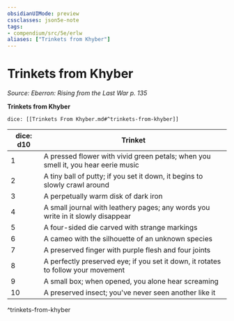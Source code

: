 ```yaml
---
obsidianUIMode: preview
cssclasses: json5e-note
tags:
- compendium/src/5e/erlw
aliases: ["Trinkets from Khyber"]
---
```

# Trinkets from Khyber
*Source: Eberron: Rising from the Last War p. 135* 

**Trinkets from Khyber**

`dice: [[Trinkets From Khyber.md#^trinkets-from-khyber]]`

| dice: d10 | Trinket |
|-----------|---------|
| 1 | A pressed flower with vivid green petals; when you smell it, you hear eerie music |
| 2 | A tiny ball of putty; if you set it down, it begins to slowly crawl around |
| 3 | A perpetually warm disk of dark iron |
| 4 | A small journal with leathery pages; any words you write in it slowly disappear |
| 5 | A four-sided die carved with strange markings |
| 6 | A cameo with the silhouette of an unknown species |
| 7 | A preserved finger with purple flesh and four joints |
| 8 | A perfectly preserved eye; if you set it down, it rotates to follow your movement |
| 9 | A small box; when opened, you alone hear screaming |
| 10 | A preserved insect; you've never seen another like it |
^trinkets-from-khyber